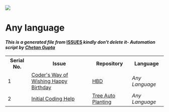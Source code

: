 <!DOCTYPE html>
<html><head><link href="../../.meta/style.css" rel="stylesheet"></head><body><img src="https://github.com/ch8n/Hacktoberfest2021/blob/main/assets/logo.png?raw=true" class="center"><h1>Any language</h1><h4><em>This is a generated file from </em><a href="../../ISSUES.md">ISSUES</a><em> kindly don't delete it</em><em>- Automation script by <a href="https://chetangupta.net/about" target="_blank">Chetan Gupta</a></em></h4><table><tr><th>Serial No.</th><th>Issue</th><th>Repository</th><th>Language</th></tr><tr><td>1</td><td><a href="https://github.com/vinitshahdeo/HBD/issues/1" target="_blank">Coder's Way of Wishing Happy Birthday</a></td><td><a href="https://github.com/vinitshahdeo/HBD/" target="_blank">HBD</a></td><td><em>Any Language</em></td></tr><tr><td>2</td><td><a href="https://github.com/TerexitariusStomp/treeauto/issues/1" target="_blank">Initial Coding Help</a></td><td><a href="https://github.com/TerexitariusStomp/treeauto" target="_blank">Tree Auto Planting</a></td><td><em>Any Language</em></td></tr></table></body></html>